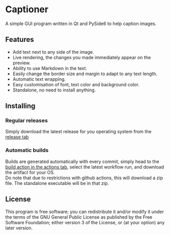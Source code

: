 # Captioner
A simple GUI program written in Qt and PySide6 to help caption images.

## Features
- Add text next to any side of the image.
- Live rendering, the changes you made immediately appear on the preview.
- Ability to use Markdown in the text.
- Easily change the border size and margin to adapt to any text length.
- Automatic text wrapping.
- Easy customisation of font, text color and background color.
- Standalone, no need to install anything.

## Installing

### Regular releases
Simply download the latest release for you operating system from the [release tab](https://github.com/Matthieu-LAURENT39/captioner/releases)

### Automatic builds
Builds are generated automatically with every commit, simply head to the [build action in the actions tab](https://github.com/Matthieu-LAURENT39/captioner/actions/workflows/build.yml), select the latest workflow run, and download the artifact for your OS.  
Do note that due to restrictions with github actions, this will download a zip file. The standalone executable will be in that zip.


## License
This program is free software; you can redistribute it and/or modify it under the terms of the GNU General Public License as published by the Free Software Foundation; either version 3 of the License, or (at your option) any later version.